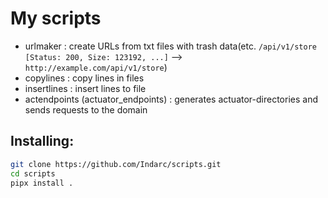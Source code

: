 # My scripts
- urlmaker : create URLs from txt files with trash data(etc. `/api/v1/store       [Status: 200, Size: 123192, ...]` --> `http://example.com/api/v1/store`)
- copylines : copy lines in files
- insertlines : insert lines to file
- actendpoints (actuator_endpoints) : generates actuator-directories and sends requests to the domain

## Installing:
```sh
git clone https://github.com/Indarc/scripts.git
cd scripts
pipx install .
```
